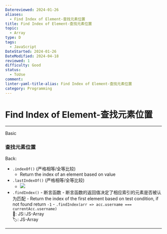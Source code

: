 ```yaml
---
Datereviewed: 2024-01-26
aliases:
  - Find Index of Element-查找元素位置
title: Find Index of Element-查找元素位置
topic:
  - Array
type: D
tags:
  - JavaScript
DateStarted: 2024-01-26
DateModified: 2024-04-18
reviewed: 1
difficulty: Good
status:
  - ToUse
comment: 
linter-yaml-title-alias: Find Index of Element-查找元素位置
category: Programming
---
```


# Find Index of Element-查找元素位置

---

Basic

### 查找元素位置

Back:

- `.indexOf()` (严格相等/全等比较)
  - Return the index of an element based on value
- `.lastIndexOf()` (严格相等/全等比较)
  - ![](https://cdn.jsdelivr.net/gh/jenniferwonder/bimg/programming/paste-image-1691284203252image.png)
- `.findIndex()` - 断言函数 - 断言函数的返回值决定了相应索引的元素是否被认为匹配 - Return the index of the first element based on test condition, if not found return `-1` - `.findIndex(arr => acc.username === currentAcc.username)`  
📌: JS::JS-Array  
🏷️: JS-Array
<!--ID: 1706600287380-->

---
